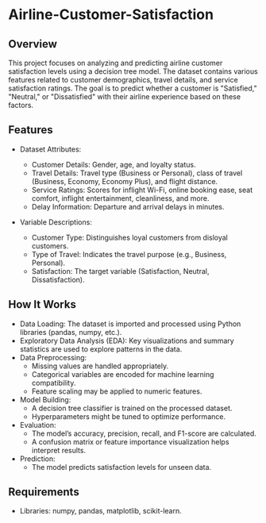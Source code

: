# Airline-Customer-Satisfaction


## Overview

This project focuses on analyzing and predicting airline customer satisfaction levels using a decision tree model. The dataset contains various features related to customer demographics, travel details, and service satisfaction ratings. The goal is to predict whether a customer is "Satisfied," "Neutral," or "Dissatisfied" with their airline experience based on these factors.


## Features

 * Dataset Attributes:
   
    * Customer Details: Gender, age, and loyalty status.
    * Travel Details: Travel type (Business or Personal), class of travel (Business, Economy, Economy Plus), and flight distance.
    * Service Ratings: Scores for inflight Wi-Fi, online booking ease, seat comfort, inflight entertainment, cleanliness, and more.
    * Delay Information: Departure and arrival delays in minutes.

  * Variable Descriptions:

    * Customer Type: Distinguishes loyal customers from disloyal customers.
    * Type of Travel: Indicates the travel purpose (e.g., Business, Personal).
    * Satisfaction: The target variable (Satisfaction, Neutral, Dissatisfaction).

## How It Works

  * Data Loading: The dataset is imported and processed using Python libraries (pandas, numpy, etc.).
  * Exploratory Data Analysis (EDA): Key visualizations and summary statistics are used to explore patterns in the data.
  * Data Preprocessing:
      * Missing values are handled appropriately.
      * Categorical variables are encoded for machine learning compatibility.
      * Feature scaling may be applied to numeric features.
  * Model Building:
      * A decision tree classifier is trained on the processed dataset.
      * Hyperparameters might be tuned to optimize performance.
  * Evaluation:
      * The model’s accuracy, precision, recall, and F1-score are calculated.
      * A confusion matrix or feature importance visualization helps interpret results.
  * Prediction:
      * The model predicts satisfaction levels for unseen data.
   
## Requirements

  * Libraries: numpy, pandas, matplotlib, scikit-learn.
